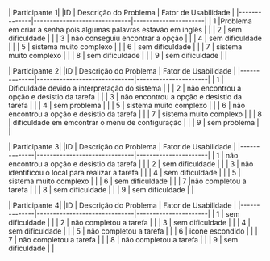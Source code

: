 | Participante 1| 
|ID            | Descrição do Problema        | Fator de Usabilidade |
|--------------|------------------------------|----------------------|
|    1          |Problema em criar a senha pois algumas palavras estavão em inglês                              |                      |
|     2         | sem dificuldade                             |                      |
|      3        |  não conseguiu encontrar a opção                           |                      |
|       4       |  sem dificuldade                            |                      |
|        5      | sistema muito complexo                             |                      |
|         6     |  sem dificuldade                            |                      |
|          7    |   sistema muito complexo                           |                      |
|           8   |   sem dificuldade                           |                      |
|            9  |   sem dificuldade                           |                      |


| Participante 2| 
|ID            | Descrição do Problema        | Fator de Usabilidade |
|--------------|------------------------------|----------------------|
|    1          | Dificuldade devido a interpretação do sistema                          |                      |
|     2         |  não encontrou a opção e desistio da tarefa                            |                      |
|      3        |   não encontrou a opção e desistio da tarefa                            |                      |
|       4       |   sem problema                           |                      |
|        5      |  sistema muito complexo                            |                      |
|         6     |  não encontrou a opção e desistio da tarefa                            |                      |
|          7    |   sistema muito complexo                           |                      |
|           8   |   dificuldade em emcontrar o menu de configuração                          |                      |
|            9  |   sem problema                       |                      |


| Participante 3| 
|ID            | Descrição do Problema        | Fator de Usabilidade |
|--------------|------------------------------|----------------------|
|    1          |    não encontrou a opção e desistio da tarefa                       |                      |
|     2         |   sem dificuldade                              |                      |
|      3        | não identificou o local para realizar a tarefa                           |                      |
|       4       |  sem dificuldade                             |                      |
|        5      |  sistema muito complexo                            |                      |
|         6     |  sem dificuldade                             |                      |
|          7    |não completou a tarefa                              |                      |
|           8   |   sem dificuldade                            |                      |
|            9  | sem dificuldade                             |                      |

| Participante 4| 
|ID            | Descrição do Problema        | Fator de Usabilidade |
|--------------|------------------------------|----------------------|
|    1          |           sem dificuldade                   |                      |
|     2         |  não completou a tarefa                            |                      |
|      3        |  sem dificuldade                            |                      |
|       4       |   sem dificuldade                           |                      |
|        5      |   não completou a tarefa                           |                      |
|         6     |   icone escondido                          |                      |
|          7    |  não completou a tarefa                            |                      |
|           8   |  não completou a tarefa                            |                      |
|            9  |  sem dificuldade                            |                      |
